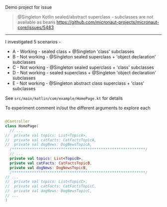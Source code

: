 
Demo project for issue

> @Singleton Kotlin sealed/abstract superclass - subclasses are not available as beans
> https://github.com/micronaut-projects/micronaut-core/issues/5483

---


I investigated 5 scenarios - 

* A - Working - sealed class + @Singleton 'class' subclasses
* B - Not working - @Singleton sealed superclass + 'object declaration' subclasses
* C - Not working - @Singleton sealed superclass + 'class' subclasses
* D - Not working - sealed superclass + @Singleton  'object declaration' subclasses
* E - Not working - @Singleton abstract class superclass + 'class' subclasses

See `src/main/kotlin/com/example/HomePage.kt` for details

To experiment comment in/out the different arguments to explore each

```kotlin

@Controller
class HomePage(
  // ...
//  private val topics: List<TopicA>,
//  private val catFacts: CatFactsTopicA,
//  private val dogNews: DogNewsTopicA,
  /************************************************************/
  // ...
  private val topics: List<TopicB>,
  private val catFacts: CatFactsTopicB,
  private val dogNews: DogNewsTopicB,
  /************************************************************/
// ...
//  private val topics: List<TopicC>,
//  private val catFacts: CatFactsTopicC,
//  private val dogNews: DogNewsTopicC,
// ...
)
```

